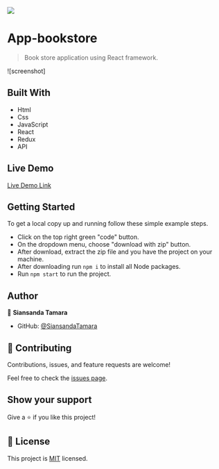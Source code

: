 ![](https://img.shields.io/badge/Microverse-blueviolet)

# App-bookstore

> Book store application using React framework.

![screenshot]

## Built With

- Html
- Css
- JavaScript
- React
- Redux
- API

## Live Demo

[Live Demo Link](/)

## Getting Started
To get a local copy up and running follow these simple example steps.

- Click on the top right green "code" button.
- On the dropdown menu, choose "download with zip" button.
- After download, extract the zip file and you have the project on your machine.
- After downloading run `npm i` to install all Node packages.
- Run `npm start` to run the project.

## Author

👤 **Siansanda Tamara**

- GitHub: [@SiansandaTamara](https://github.com/SiansandaTamara)

## 🤝 Contributing

Contributions, issues, and feature requests are welcome!

Feel free to check the [issues page](../../issues/).

## Show your support

Give a ⭐️ if you like this project!

## 📝 License

This project is [MIT](./MIT.md) licensed.
